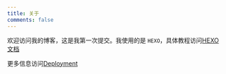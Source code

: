 ```yaml
---
title: 关于
comments: false
---
```


欢迎访问我的博客，这是我第一次提交。我使用的是 <code>HEXO</code>，具体教程访问[HEXO文档](https://hexo.io/zh-cn/docs/index.html)


更多信息访问[Deployment](https://hexo.io/docs/deployment.html)
